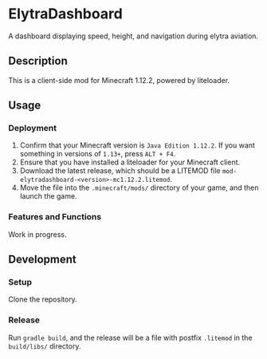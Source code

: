 # ElytraDashboard

A dashboard displaying speed, height, and navigation during elytra aviation.

## Description

This is a client-side mod for Minecraft 1.12.2, powered by liteloader.

## Usage

### Deployment

1. Confirm that your Minecraft version is `Java Edition 1.12.2`. If you want something in versions of `1.13+`,
   press `ALT + F4`.
2. Ensure that you have installed a liteloader for your Minecraft client.
3. Download the latest release, which should be a LITEMOD file `mod-elytradashboard-<version>-mc1.12.2.litemod`.
4. Move the file into the `.minecraft/mods/` directory of your game, and then launch the game.

### Features and Functions

Work in progress.

## Development

### Setup

Clone the repository.

### Release

Run `gradle build`, and the release will be a file with postfix `.litemod` in the `build/libs/` directory.
